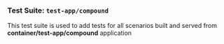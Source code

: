 ### Test Suite: `test-app/compound`

This test suite is used to add tests for all scenarios built and served from **container/test-app/compound** application